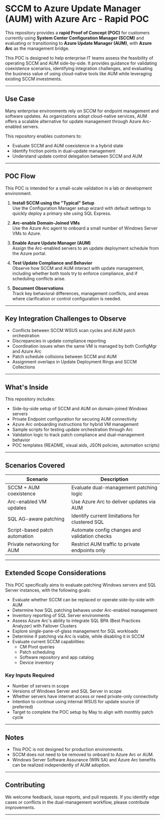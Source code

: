 # SCCM to Azure Update Manager (AUM) with Azure Arc - Rapid POC

This repository provides a **rapid Proof of Concept (POC)** for customers currently using **System Center Configuration Manager (SCCM)** and evaluating or transitioning to **Azure Update Manager (AUM)**, with **Azure Arc** as the management bridge.

This POC is designed to help enterprise IT teams assess the feasibility of operating SCCM and AUM side-by-side. It provides guidance for validating coexistence scenarios, identifying integration challenges, and evaluating the business value of using cloud-native tools like AUM while leveraging existing SCCM investments.

---

## Use Case

Many enterprise environments rely on SCCM for endpoint management and software updates. As organizations adopt cloud-native services, AUM offers a scalable alternative for update management through Azure Arc-enabled servers.

This repository enables customers to:

- Evaluate SCCM and AUM coexistence in a hybrid state
- Identify friction points in dual-update management
- Understand update control delegation between SCCM and AUM

---

## POC Flow

This POC is intended for a small-scale validation in a lab or development environment.

1. **Install SCCM using the "Typical" Setup**  
   Use the Configuration Manager setup wizard with default settings to quickly deploy a primary site using SQL Express.

2. **Arc-enable Domain-Joined VMs**  
   Use the Azure Arc agent to onboard a small number of Windows Server VMs to Azure.

3. **Enable Azure Update Manager (AUM)**  
   Assign the Arc-enabled servers to an update deployment schedule from the Azure portal.

4. **Test Update Compliance and Behavior**  
   Observe how SCCM and AUM interact with update management, including whether both tools try to enforce compliance, and if scheduling conflicts arise.

5. **Document Observations**  
   Track key behavioral differences, management conflicts, and areas where clarification or control configuration is needed.

---

## Key Integration Challenges to Observe

- Conflicts between SCCM WSUS scan cycles and AUM patch orchestration
- Discrepancies in update compliance reporting
- Coordination issues when the same VM is managed by both ConfigMgr and Azure Arc
- Patch schedule collisions between SCCM and AUM
- Assignment overlaps in Update Deployment Rings and SCCM Collections

---

## What's Inside

This repository includes:

- Side-by-side setup of SCCM and AUM on domain-joined Windows servers
- Private Endpoint configuration for securing AUM connectivity
- Azure Arc onboarding instructions for hybrid VM management
- Sample scripts for testing update orchestration through Arc
- Validation logic to track patch compliance and dual-management behavior
- POC templates (README, visual aids, JSON policies, automation scripts)

---

## Scenarios Covered

| Scenario                        | Description                                             |
|--------------------------------|---------------------------------------------------------|
| SCCM + AUM coexistence         | Evaluate dual-management patching logic                 |
| Arc-enabled VM updates         | Use Azure Arc to deliver updates via AUM                |
| SQL AG-aware patching          | Identify current limitations for clustered SQL          |
| Script-based patch automation  | Automate config changes and validation checks           |
| Private networking for AUM     | Restrict AUM traffic to private endpoints only          |

---

## Extended Scope Considerations

This POC specifically aims to evaluate patching Windows servers and SQL Server instances, with the following goals:

- Evaluate whether SCCM can be replaced or operate side-by-side with AUM
- Determine how SQL patching behaves under Arc-enabled management
- Inventory reporting of SQL Server environments
- Assess Azure Arc's ability to integrate SQL BPA (Best Practices Analyzer) with Failover Clusters
- Explore single-pane-of-glass management for SQL workloads
- Determine if patching via Arc is viable, while disabling it in SCCM
- Evaluate current SCCM capabilities:
  - CM Pivot queries
  - Patch scheduling
  - Software repository and app catalog
  - Device inventory

### Key Inputs Required

- Number of servers in scope
- Versions of Windows Server and SQL Server in scope
- Whether servers have internet access or need private-only connectivity
- Intention to continue using internal WSUS for update source (if preferred)
- Target to complete the POC setup by May to align with monthly patch cycle

---

## Notes

- This POC is not designed for production environments.
- SCCM does not need to be removed to onboard to Azure Arc or AUM.
- Windows Server Software Assurance (WIN SA) and Azure Arc benefits can be realized independently of AUM adoption.

---

## Contributing

We welcome feedback, issue reports, and pull requests. If you identify edge cases or conflicts in the dual-management workflow, please contribute improvements.

---

